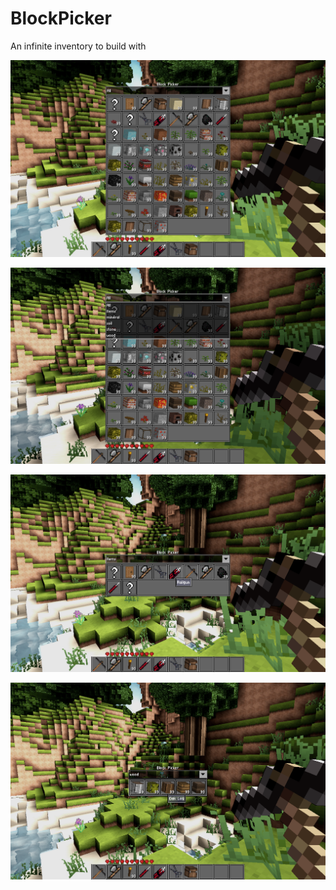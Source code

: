 BlockPicker
===========

An infinite inventory to build with

![](/images/sample.png)

![](/images/sample2.png)

![](/images/sample3.png)

![](/images/sample4.png)